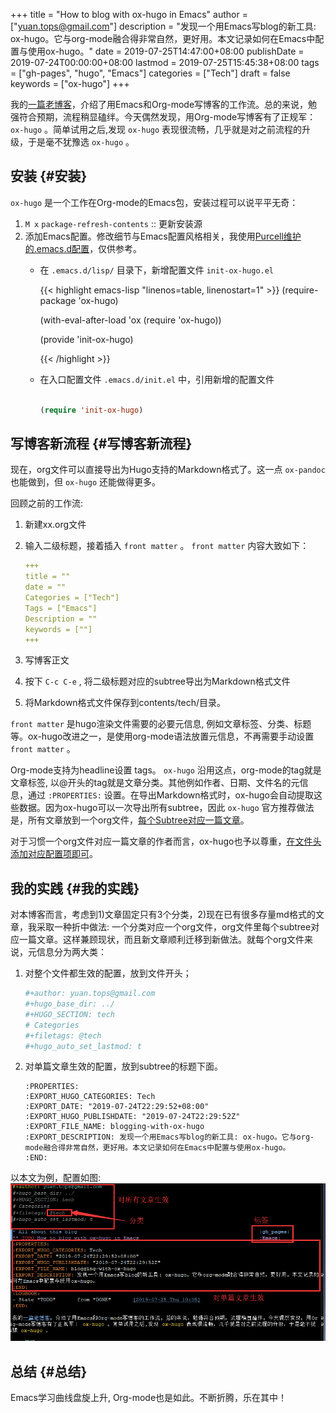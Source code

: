 +++
title = "How to blog with ox-hugo in Emacs"
author = ["yuan.tops@gmail.com"]
description = "发现一个用Emacs写blog的新工具: ox-hugo。它与org-mode融合得非常自然，更好用。本文记录如何在Emacs中配置与使用ox-hugo。"
date = 2019-07-25T14:47:00+08:00
publishDate = 2019-07-24T00:00:00+08:00
lastmod = 2019-07-25T15:45:38+08:00
tags = ["gh-pages", "hugo", "Emacs"]
categories = ["Tech"]
draft = false
keywords = ["ox-hugo"]
+++

我的[一篇老博客](https://blog.yuantops.com/tech/emacs-orgmode-hugo-with-oxpandoc/)，介绍了用Emacs和Org-mode写博客的工作流。总的来说，勉强符合预期，流程稍显磕绊。今天偶然发现，用Org-mode写博客有了正规军： `ox-hugo` 。简单试用之后,发现 `ox-hugo` 表现很流畅，几乎就是对之前流程的升级，于是毫不犹豫选 `ox-hugo` 。


## 安装 {#安装}

`ox-hugo` 是一个工作在Org-mode的Emacs包，安装过程可以说平平无奇：

1.  `M x` `package-refresh-contents` :: 更新安装源
2.  添加Emacs配置。修改细节与Emacs配置风格相关，我使用[Purcell维护的.emacs.d配置](https://github.com/purcell/emacs.d)，仅供参考。
    -   在 `.emacs.d/lisp/` 目录下，新增配置文件 `init-ox-hugo.el`

        {{< highlight emacs-lisp "linenos=table, linenostart=1" >}}
        (require-package 'ox-hugo)

        (with-eval-after-load 'ox (require 'ox-hugo))

        (provide 'init-ox-hugo)

        {{< /highlight >}}

    -   在入口配置文件 `.emacs.d/init.el` 中，引用新增的配置文件

        ```lisp

        (require 'init-ox-hugo)

        ```


## 写博客新流程 {#写博客新流程}

现在，org文件可以直接导出为Hugo支持的Markdown格式了。这一点 `ox-pandoc` 也能做到，但 `ox-hugo` 还能做得更多。

回顾之前的工作流:

1.  新建xx.org文件
2.  输入二级标题，接着插入 `front matter` 。 `front matter` 内容大致如下：

    ```yaml
    +++
    title = ""
    date = ""
    Categories = ["Tech"]
    Tags = ["Emacs"]
    Description = ""
    keywords = [""]
    +++
    ```
3.  写博客正文
4.  按下 `C-c C-e` , 将二级标题对应的subtree导出为Markdown格式文件
5.  将Markdown格式文件保存到contents/tech/目录。

`front matter` 是hugo渲染文件需要的必要元信息, 例如文章标签、分类、标题等。ox-hugo改进之一，是使用org-mode语法放置元信息，不再需要手动设置 `front matter` 。

Org-mode支持为headline设置 tags。 `ox-hugo` 沿用这点，org-mode的tag就是文章标签, 以@开头的tag就是文章分类。其他例如作者、日期、文件名的元信息，通过 `:PROPERTIES:` 设置。在导出Markdown格式时，ox-hugo会自动提取这些数据。因为ox-hugo可以一次导出所有subtree，因此 `ox-hugo` 官方推荐做法是，所有文章放到一个org文件，[每个Subtree对应一篇文章](https://ox-hugo.scripter.co/doc/screenshots/#screenshot-one-post-per-subtree)。

对于习惯一个org文件对应一篇文章的作者而言，ox-hugo也予以尊重，[在文件头添加对应配置项即可](https://ox-hugo.scripter.co/doc/org-meta-data-to-hugo-front-matter/)。


## 我的实践 {#我的实践}

对本博客而言，考虑到1)文章固定只有3个分类，2)现在已有很多存量md格式的文章，我采取一种折中做法: 一个分类对应一个org文件，org文件里每个subtree对应一篇文章。这样兼顾现状，而且新文章顺利迁移到新做法。就每个org文件来说，元信息分为两大类：

1.  对整个文件都生效的配置，放到文件开头；

    ```yaml
    #+author: yuan.tops@gmail.com
    #+hugo_base_dir: ../
    #+HUGO_SECTION: tech
    # Categories
    #+filetags: @tech
    #+hugo_auto_set_lastmod: t
    ```
2.  对单篇文章生效的配置，放到subtree的标题下面。

    ```props
    :PROPERTIES:
    :EXPORT_HUGO_CATEGORIES: Tech
    :EXPORT_DATE: "2019-07-24T22:29:52+08:00"
    :EXPORT_HUGO_PUBLISHDATE: "2019-07-24T22:29:52Z"
    :EXPORT_FILE_NAME: blogging-with-ox-hugo
    :EXPORT_DESCRIPTION: 发现一个用Emacs写blog的新工具: ox-hugo。它与org-mode融合得非常自然，更好用。本文记录如何在Emacs中配置与使用ox-hugo。
    :END:
    ```

以本文为例，配置如图:
![](/ox-hugo/screenshot-org-subtree.png)


## 总结 {#总结}

Emacs学习曲线盘旋上升, Org-mode也是如此。不断折腾，乐在其中！
